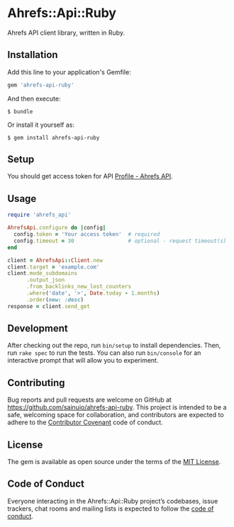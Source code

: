 # Ahrefs::Api::Ruby

Ahrefs API client library, written in Ruby.

## Installation

Add this line to your application's Gemfile:

```ruby
gem 'ahrefs-api-ruby'
```

And then execute:

    $ bundle

Or install it yourself as:

    $ gem install ahrefs-api-ruby

## Setup

You should get access token for API [Profile - Ahrefs API](https://ahrefs.com/api/profile).

## Usage

```rb
require 'ahrefs_api'

AhrefsApi.configure do |config|
  config.token = 'Your access token'  # required
  config.timeout = 30                 # optional - request timeout(s)
end

client = AhrefsApi::Client.new
client.target = 'example.com'
client.mode_subdomains
      .output_json
      .from_backlinks_new_lost_counters
      .where('date', '>', Date.today - 1.months)
      .order(new: :desc)
response = client.send_get
```

## Development

After checking out the repo, run `bin/setup` to install dependencies. Then, run `rake spec` to run the tests. You can also run `bin/console` for an interactive prompt that will allow you to experiment.

## Contributing

Bug reports and pull requests are welcome on GitHub at https://github.com/sainuio/ahrefs-api-ruby. This project is intended to be a safe, welcoming space for collaboration, and contributors are expected to adhere to the [Contributor Covenant](http://contributor-covenant.org) code of conduct.

## License

The gem is available as open source under the terms of the [MIT License](https://opensource.org/licenses/MIT).

## Code of Conduct

Everyone interacting in the Ahrefs::Api::Ruby project’s codebases, issue trackers, chat rooms and mailing lists is expected to follow the [code of conduct](https://github.com/[USERNAME]/ahrefs-api-ruby/blob/master/CODE_OF_CONDUCT.md).
